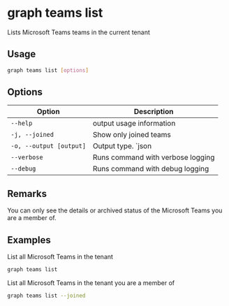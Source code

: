 # graph teams list

Lists Microsoft Teams teams in the current tenant

## Usage

```sh
graph teams list [options]
```

## Options

Option|Description
------|-----------
`--help`|output usage information
`-j, --joined`|Show only joined teams
`-o, --output [output]`|Output type. `json|text`. Default `text`
`--verbose`|Runs command with verbose logging
`--debug`|Runs command with debug logging

## Remarks

You can only see the details or archived status of the Microsoft Teams you are a member of.

## Examples

List all Microsoft Teams in the tenant

```sh
graph teams list
```

List all Microsoft Teams in the tenant you are a member of

```sh
graph teams list --joined
```